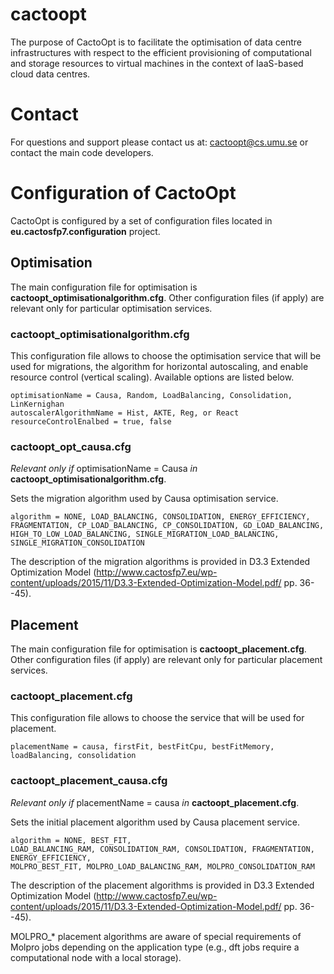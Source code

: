# cactoopt
The purpose of CactoOpt is to facilitate the optimisation of data centre infrastructures with respect to the efficient provisioning of computational and storage resources to virtual machines in the context of IaaS-based cloud data centres.

# Contact

For questions and support please contact us at: cactoopt@cs.umu.se or contact the main code developers.

# Configuration of CactoOpt
CactoOpt is configured by a set of configuration files located in **eu.cactosfp7.configuration** project.

## Optimisation
The main configuration file for optimisation is **cactoopt_optimisationalgorithm.cfg**. Other configuration files (if apply) are relevant only for particular optimisation services.

### cactoopt_optimisationalgorithm.cfg
This configuration file allows to choose the optimisation service that will be used for migrations, the algorithm for horizontal autoscaling, and enable resource control (vertical scaling). Available options are listed below.
    
    optimisationName = Causa, Random, LoadBalancing, Consolidation, LinKernighan
    autoscalerAlgorithmName = Hist, AKTE, Reg, or React
    resourceControlEnalbed = true, false

### cactoopt_opt_causa.cfg
*Relevant only if* optimisationName = Causa *in* **cactoopt_optimisationalgorithm.cfg**.

Sets the migration algorithm used by Causa optimisation service.

    algorithm = NONE, LOAD_BALANCING, CONSOLIDATION, ENERGY_EFFICIENCY, FRAGMENTATION, CP_LOAD_BALANCING, CP_CONSOLIDATION, GD_LOAD_BALANCING, HIGH_TO_LOW_LOAD_BALANCING, SINGLE_MIGRATION_LOAD_BALANCING, SINGLE_MIGRATION_CONSOLIDATION
    
The description of the migration algorithms is provided in D3.3 Extended Optimization Model (http://www.cactosfp7.eu/wp-content/uploads/2015/11/D3.3-Extended-Optimization-Model.pdf/ pp. 36--45).

## Placement
The main configuration file for optimisation is **cactoopt_placement.cfg**. Other configuration files (if apply) are relevant only for particular placement services.

### cactoopt_placement.cfg 
This configuration file allows to choose the service that will be used for placement.
    
    placementName = causa, firstFit, bestFitCpu, bestFitMemory, loadBalancing, consolidation

### cactoopt_placement_causa.cfg
*Relevant only if* placementName = causa *in* **cactoopt_placement.cfg**.

Sets the initial placement algorithm used by Causa placement service.

    algorithm = NONE, BEST_FIT,
    LOAD_BALANCING_RAM, CONSOLIDATION_RAM, CONSOLIDATION, FRAGMENTATION, ENERGY_EFFICIENCY,
    MOLPRO_BEST_FIT, MOLPRO_LOAD_BALANCING_RAM, MOLPRO_CONSOLIDATION_RAM

The description of the placement algorithms is provided in D3.3 Extended Optimization Model (http://www.cactosfp7.eu/wp-content/uploads/2015/11/D3.3-Extended-Optimization-Model.pdf/ pp. 36--45).

MOLPRO_* placement algorithms are aware of special requirements of Molpro jobs depending on the application type (e.g., dft jobs require a computational node with a local storage).

